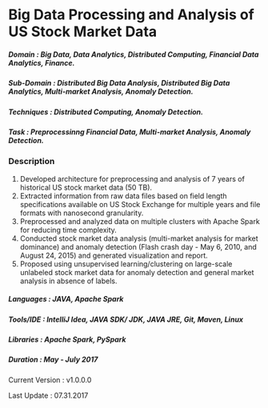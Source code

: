 # Big Data Processing and Analysis of US Stock Market Data

##### Domain             : Big Data, Data Analytics, Distributed Computing, Financial Data Analytics, Finance.
##### Sub-Domain         : Distributed Big Data Analysis, Distributed Big Data Analytics, Multi-market Analysis, Anomaly Detection.
##### Techniques         : Distributed Computing, Anomaly Detection.
##### Task               : Preprocessinng Financial Data, Multi-market Analysis, Anomaly Detection.

### Description
1. Developed architecture for preprocessing and analysis of 7 years of historical US stock market data (50 TB).
2. Extracted information from raw data files based on field length specifications available on US Stock Exchange for multiple years and file formats with nanosecond granularity.
3. Preprocessed and analyzed data on multiple clusters with Apache Spark for reducing time complexity.
4. Conducted stock market data analysis (multi-market analysis for market dominance) and anomaly detection (Flash crash day - May 6, 2010, and August 24, 2015) and generated visualization and report.
5. Proposed using unsupervised learning/clustering on large-scale unlabeled stock market data for anomaly detection and general market analysis in absence of labels.

##### Languages   : JAVA, Apache Spark
##### Tools/IDE   : IntelliJ Idea, JAVA SDK/ JDK, JAVA JRE, Git, Maven, Linux
##### Libraries   : Apache Spark, PySpark

##### Duration   : May - July 2017

Current Version  : v1.0.0.0

Last Update      : 07.31.2017
